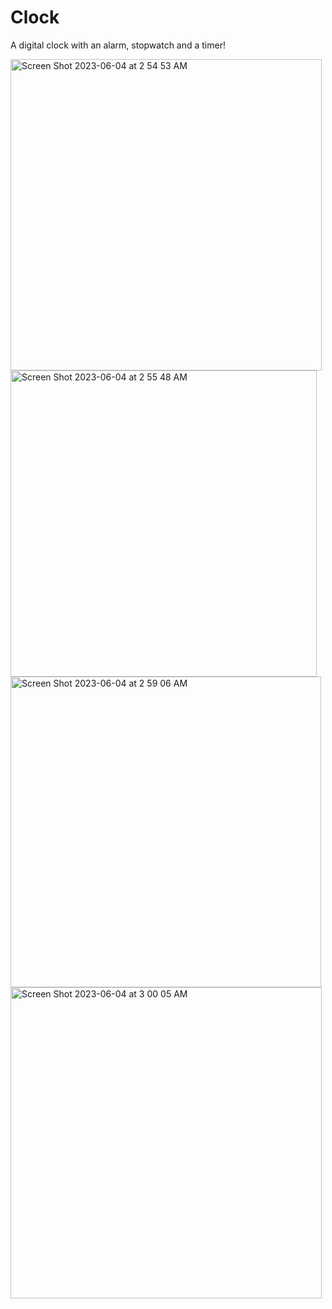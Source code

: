 # Clock
A digital clock with an alarm, stopwatch and a timer!

<img width="498" alt="Screen Shot 2023-06-04 at 2 54 53 AM" src="https://github.com/ApurvaDharam/Clock/assets/113823534/2cb4e5e8-edaf-4c91-bf5c-3a510e54304b">
<img width="490" alt="Screen Shot 2023-06-04 at 2 55 48 AM" src="https://github.com/ApurvaDharam/Clock/assets/113823534/f1ca0983-102c-4486-8c7f-a531b53125e8">
<img width="497" alt="Screen Shot 2023-06-04 at 2 59 06 AM" src="https://github.com/ApurvaDharam/Clock/assets/113823534/e532443a-13eb-4c6d-a786-64d1f3044f8b">
<img width="498" alt="Screen Shot 2023-06-04 at 3 00 05 AM" src="https://github.com/ApurvaDharam/Clock/assets/113823534/c3a75e20-b475-4752-a755-b23750274f83">

